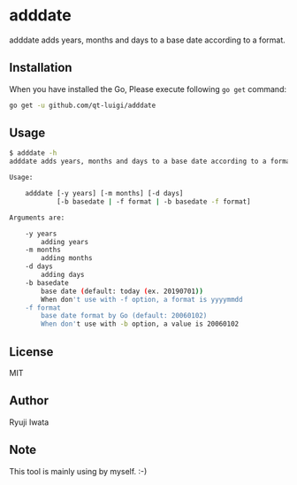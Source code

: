# adddate

adddate adds years, months and days to a base date according to a format.

## Installation

When you have installed the Go, Please execute following `go get` command:

```sh
go get -u github.com/qt-luigi/adddate
```

## Usage

```sh
$ adddate -h
adddate adds years, months and days to a base date according to a format.

Usage:

	adddate [-y years] [-m months] [-d days]
	        [-b basedate | -f format | -b basedate -f format]

Arguments are:

	-y years
		adding years
	-m months
		adding months
	-d days
		adding days
	-b basedate
		base date (default: today (ex. 20190701))
		When don't use with -f option, a format is yyyymmdd
	-f format
		base date format by Go (default: 20060102)
		When don't use with -b option, a value is 20060102
```

## License

MIT

## Author

Ryuji Iwata

## Note

This tool is mainly using by myself. :-)

